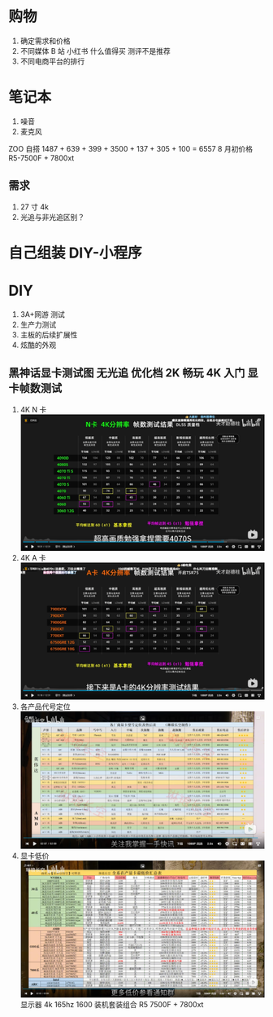 # 购物

1. 确定需求和价格
1. 不同媒体 B 站 小红书 什么值得买 测评不是推荐
1. 不同电商平台的排行

# 笔记本

1. 噪音
2. 麦克风

ZOO 自搭 1487 + 639 + 399 + 3500 + 137 + 305 + 100 = 6557 8 月初价格 R5-7500F + 7800xt

## 需求

1. 27 寸 4k
2. 光追与非光追区别？

# 自己组装 DIY-小程序

# DIY

1. 3A+网游 测试
2. 生产力测试
3. 主板的后续扩展性
4. 炫酷的外观

## 黑神话显卡测试图 无光追 优化档 2K 畅玩 4K 入门 显卡帧数测试

1. 4K N 卡 ![alt text](image.png)
2. 4K A 卡 ![alt text](image-1.png)
3. 各产品代号定位 ![alt text](image-2.png)
4. 显卡低价 ![alt text](image-3.png)
   显示器 4k 165hz 1600
   装机套装组合 R5 7500F + 7800xt
